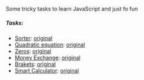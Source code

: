 Some tricky tasks to learn JavaScript and just fo fun

##### Tasks:
* [Sorter](./src/sorter/): [original](https://github.com/yankouskia/sorter)
* [Quadratic equation](./src/quadratic-equation/): [original](https://github.com/yankouskia/quadratic-equation)
* [Zeros](./src/zeros/): [original](https://github.com/yankouskia/zeros)
* [Money Exchange](./src/money-exchange/): [original](https://github.com/SergeyKovalchuk/Money-Exchange)
* [Brakets](./src/brackets/): [original](https://github.com/yankouskia/additional_5)
* [Smart Calculator](./src/smart-calculator/): [original](https://github.com/yankouskia/smart-calculator)
